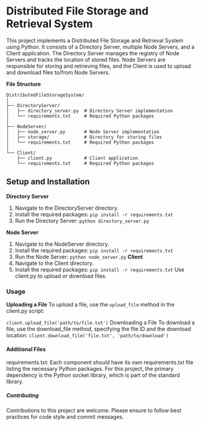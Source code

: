 # Distributed File Storage and Retrieval System
This project implements a Distributed File Storage and Retrieval System using Python. It consists of a Directory Server, multiple Node Servers, and a Client application. The Directory Server manages the registry of Node Servers and tracks the location of stored files. Node Servers are responsible for storing and retrieving files, and the Client is used to upload and download files to/from Node Servers.

**File Structure**
```
DistributedFileStorageSystem/
│
├── DirectoryServer/
│   ├── directory_server.py  # Directory Server implementation
│   └── requirements.txt     # Required Python packages
│
├── NodeServer/
│   ├── node_server.py       # Node Server implementation
│   ├── storage/             # Directory for storing files
│   └── requirements.txt     # Required Python packages
│
└── Client/
    ├── client.py            # Client application
    └── requirements.txt     # Required Python packages
```
## Setup and Installation
**Directory Server**
1. Navigate to the DirectoryServer directory.
2. Install the required packages:
`pip install -r requirements.txt`
3. Run the Directory Server:
`python directory_server.py`

**Node Server**
1. Navigate to the NodeServer directory.
2. Install the required packages:
`pip install -r requirements.txt`
3. Run the Node Server:
`python node_server.py`
**Client**
1. Navigate to the Client directory.
2. Install the required packages:
`pip install -r requirements.txt`
Use client.py to upload or download files.
### Usage
**Uploading a File**
To upload a file, use the `upload_file` method in the client.py script:

`client.upload_file('path/to/file.txt')`
Downloading a File
To download a file, use the download_file method, specifying the file ID and the download location:
`client.download_file('file.txt', 'path/to/download')`
#### Additional Files
requirements.txt: Each component should have its own requirements.txt file listing the necessary Python packages. For this project, the primary dependency is the Python socket library, which is part of the standard library.
##### Contributing
Contributions to this project are welcome. Please ensure to follow best practices for code style and commit messages.
